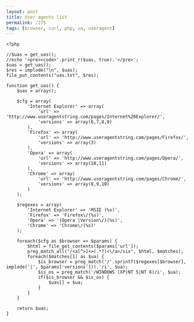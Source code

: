 ```yaml
---
layout: post
title: User agents list
permalink: /275
tags: [browser, curl, php, ua, useragent]
---
```


    <?php

    //$uas = get_uas();
    //echo '<pre><code>'.print_r($uas, true).'</pre>';
    $uas = get_uas();
    $res = implode("\n", $uas);
    file_put_contents("uas.txt", $res);

    function get_uas() {
        $uas = array();

        $cfg = array(
            'Internet Explorer' => array(
                'url' => 'http://www.useragentstring.com/pages/Internet%20Explorer/',
                'versions' => array(6,7,8,9)
            ),
            'Firefox' => array(
                'url' => 'http://www.useragentstring.com/pages/Firefox/',
                'versions' => array(3)
            ),
            'Opera' => array(
                'url' => 'http://www.useragentstring.com/pages/Opera/',
                'versions' => array(10,11)
            ),
            'Chrome' => array(
                'url' => 'http://www.useragentstring.com/pages/Chrome/',
                'versions' => array(8,9,10)
            )
        );

        $regexes = array(
            'Internet Explorer' => 'MSIE (%s)',
            'Firefox' => 'Firefox\/(%s)',
            'Opera' => '(Opera |Version\/)(%s)',
            'Chrome' => 'Chrome\/(%s)'
        );

        foreach($cfg as $browser => $params) {
            $html = file_get_contents($params['url']);
            preg_match_all("/<a[^>]+>(.*?)<\/a>/six", $html, $matches);
            foreach($matches[1] as $ua) {
                $is_browser = preg_match('/'.sprintf($regexes[$browser], implode('|', $params['versions'])).'/i', $ua);
                $is_os = preg_match('/WINDOWS (XP|NT 5|NT 6)/i', $ua);
                if($is_browser && $is_os) {
                    $uas[] = $ua;
                }
            }
        }

        return $uas;
    }
